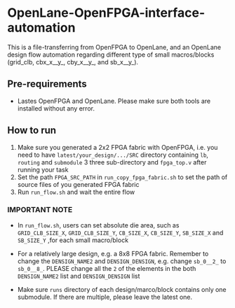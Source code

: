 # OpenLane-OpenFPGA-interface-automation
This is a file-transferring from OpenFPGA to OpenLane, and an OpenLane design flow automation regarding different type of small macros/blocks (grid_clb, cbx_x__y_, cby_x__y_, and sb_x__y_).

## Pre-requirements 
* Lastes OpenFPGA and OpenLane. Please make sure both tools are installed without any error.

## How to run
1. Make sure you generated a 2x2 FPGA fabric with OpenFPGA, i.e. you need to have `latest/your_design/.../SRC` directory containing `lb`, `routing` and `submodule` 3 three sub-directory and `fpga_top.v` after running your task
2. Set the path `FPGA_SRC_PATH` in `run_copy_fpga_fabric.sh` to set the path of source files of you generated FPGA fabric
3. Run `run_flow.sh` and wait the entire flow

### IMPORTANT NOTE
* In `run_flow.sh`, users can set absolute die area, such as `GRID_CLB_SIZE_X`, `GRID_CLB_SIZE_Y`, `CB_SIZE_X`, `CB_SIZE_Y`, `SB_SIZE_X` and `SB_SIZE_Y` ,for each small macro/block

* For a relatively large design, e.g. a 8x8 FPGA fabric. Remember to change the `DENSIGN_NAME2` and `DENSIGN_DENSIGN`, e.g. change `sb_0__2_` to `sb_0__8_`. PLEASE change all the `2` of the elements in the both `DENSIGN_NAME2` list and `DENSIGN_DENSIGN` list

* Make sure `runs` directory of each design/marco/block contains only one submodule. If there are multiple, please leave the latest one.

